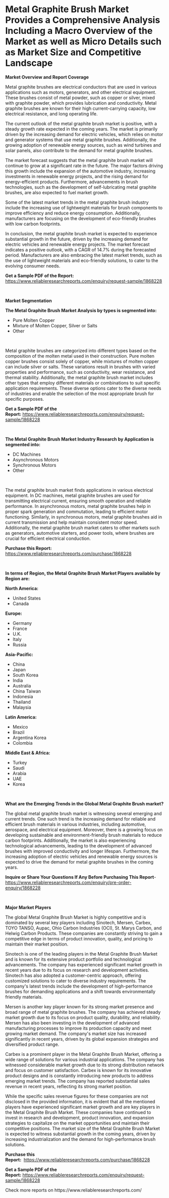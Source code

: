 <p><h1>Metal Graphite Brush Market Provides a Comprehensive Analysis Including a Macro Overview of the Market as well as Micro Details such as Market Size and Competitive Landscape</h1></p><p><strong>Market Overview and Report Coverage</strong></p>
<p><p>Metal graphite brushes are electrical conductors that are used in various applications such as motors, generators, and other electrical equipment. These brushes consist of metal powder, such as copper or silver, mixed with graphite powder, which provides lubrication and conductivity. Metal graphite brushes are known for their high current-carrying capacity, low electrical resistance, and long operating life.</p><p>The current outlook of the metal graphite brush market is positive, with a steady growth rate expected in the coming years. The market is primarily driven by the increasing demand for electric vehicles, which relies on motor and generator systems that use metal graphite brushes. Additionally, the growing adoption of renewable energy sources, such as wind turbines and solar panels, also contribute to the demand for metal graphite brushes.</p><p>The market forecast suggests that the metal graphite brush market will continue to grow at a significant rate in the future. The major factors driving this growth include the expansion of the automotive industry, increasing investments in renewable energy projects, and the rising demand for energy-efficient products. Furthermore, advancements in brush technologies, such as the development of self-lubricating metal graphite brushes, are also expected to fuel market growth.</p><p>Some of the latest market trends in the metal graphite brush industry include the increasing use of lightweight materials for brush components to improve efficiency and reduce energy consumption. Additionally, manufacturers are focusing on the development of eco-friendly brushes with low carbon footprints.</p><p>In conclusion, the metal graphite brush market is expected to experience substantial growth in the future, driven by the increasing demand for electric vehicles and renewable energy projects. The market forecast indicates a positive outlook, with a CAGR of 14.7% during the forecasted period. Manufacturers are also embracing the latest market trends, such as the use of lightweight materials and eco-friendly solutions, to cater to the evolving consumer needs.</p></p>
<p><strong>Get a Sample PDF of the Report:</strong> <a href="https://www.reliableresearchreports.com/enquiry/request-sample/1868228">https://www.reliableresearchreports.com/enquiry/request-sample/1868228</a></p>
<p>&nbsp;</p>
<p><strong>Market Segmentation</strong></p>
<p><strong>The Metal Graphite Brush Market Analysis by types is segmented into:</strong></p>
<p><ul><li>Pure Molten Copper</li><li>Mixture of Molten Copper, Silver or Salts</li><li>Other</li></ul></p>
<p>&nbsp;</p>
<p><p>Metal graphite brushes are categorized into different types based on the composition of the molten metal used in their construction. Pure molten copper brushes consist solely of copper, while mixtures of molten copper can include silver or salts. These variations result in brushes with varied properties and performance, such as conductivity, wear resistance, and thermal stability. Additionally, the metal graphite brush market includes other types that employ different materials or combinations to suit specific application requirements. These diverse options cater to the diverse needs of industries and enable the selection of the most appropriate brush for specific purposes.</p></p>
<p><strong>Get a Sample PDF of the Report:</strong>&nbsp;<a href="https://www.reliableresearchreports.com/enquiry/request-sample/1868228">https://www.reliableresearchreports.com/enquiry/request-sample/1868228</a></p>
<p>&nbsp;</p>
<p><strong>The Metal Graphite Brush Market Industry Research by Application is segmented into:</strong></p>
<p><ul><li>DC Machines</li><li>Asynchronous Motors</li><li>Synchronous Motors</li><li>Other</li></ul></p>
<p>&nbsp;</p>
<p><p>The metal graphite brush market finds applications in various electrical equipment. In DC machines, metal graphite brushes are used for transmitting electrical current, ensuring smooth operation and reliable performance. In asynchronous motors, metal graphite brushes help in proper spark generation and commutation, leading to efficient motor functioning. Similarly, in synchronous motors, metal graphite brushes aid in current transmission and help maintain consistent motor speed. Additionally, the metal graphite brush market caters to other markets such as generators, automotive starters, and power tools, where brushes are crucial for efficient electrical conduction.</p></p>
<p><strong>Purchase this Report:</strong>&nbsp; <a href="https://www.reliableresearchreports.com/purchase/1868228">https://www.reliableresearchreports.com/purchase/1868228</a></p>
<p>&nbsp;</p>
<p><strong>In terms of Region, the Metal Graphite Brush Market Players available by Region are:</strong></p>
<p>
    <p> <strong> North America: </strong>
        <ul>
            <li>United States</li>
            <li>Canada</li>
        </ul>
        </p> 
    <p> <strong> Europe: </strong>
        <ul>
            <li>Germany</li>
            <li>France</li>
            <li>U.K.</li>
            <li>Italy</li>
            <li>Russia</li>
        </ul>
        </p> 
    <p> <strong> Asia-Pacific: </strong>
        <ul>
            <li>China</li>
            <li>Japan</li>
            <li>South Korea</li>
            <li>India</li>
            <li>Australia</li>
            <li>China Taiwan</li>
            <li>Indonesia</li>
            <li>Thailand</li>
            <li>Malaysia</li>
        </ul>
        </p> 
    <p> <strong> Latin America: </strong>
        <ul>
            <li>Mexico</li>
            <li>Brazil</li>
            <li>Argentina Korea</li>
            <li>Colombia</li>
        </ul>
        </p> 
    <p> <strong> Middle East & Africa: </strong>
        <ul>
            <li>Turkey</li>
            <li>Saudi</li>
            <li>Arabia</li>
            <li>UAE</li>
            <li>Korea</li>
        </ul>
    </p>
    </p>
<p>&nbsp;</p>
<p><strong>What are the Emerging Trends in the Global Metal Graphite Brush market?</strong></p>
<p><p>The global metal graphite brush market is witnessing several emerging and current trends. One such trend is the increasing demand for reliable and efficient brush materials in various industries, including automotive, aerospace, and electrical equipment. Moreover, there is a growing focus on developing sustainable and environment-friendly brush materials to reduce carbon footprints. Additionally, the market is also experiencing technological advancements, leading to the development of advanced brushes with improved conductivity and longer lifespan. Furthermore, the increasing adoption of electric vehicles and renewable energy sources is expected to drive the demand for metal graphite brushes in the coming years.</p></p>
<p><strong>Inquire or Share Your Questions If Any Before Purchasing This Report</strong>- <a href="https://www.reliableresearchreports.com/enquiry/pre-order-enquiry/1868228">https://www.reliableresearchreports.com/enquiry/pre-order-enquiry/1868228</a></p>
<p>&nbsp;</p>
<p><strong>Major Market Players</strong></p>
<p><p>The global Metal Graphite Brush Market is highly competitive and is dominated by several key players including Sinotech, Mersen, Carbex, TOYO TANSO, Aupac, Ohio Carbon Industries (OCI), St. Marys Carbon, and Helwig Carbon Products. These companies are constantly striving to gain a competitive edge in terms of product innovation, quality, and pricing to maintain their market position.</p><p>Sinotech is one of the leading players in the Metal Graphite Brush Market and is known for its extensive product portfolio and technological advancements. The company has experienced significant market growth in recent years due to its focus on research and development activities. Sinotech has also adopted a customer-centric approach, offering customized solutions to cater to diverse industry requirements. The company's latest trends include the development of high-performance brushes for demanding applications and a shift towards environmentally friendly materials.</p><p>Mersen is another key player known for its strong market presence and broad range of metal graphite brushes. The company has achieved steady market growth due to its focus on product quality, durability, and reliability. Mersen has also been investing in the development of advanced manufacturing processes to improve its production capacity and meet growing market demand. The company's market size has increased significantly in recent years, driven by its global expansion strategies and diversified product range.</p><p>Carbex is a prominent player in the Metal Graphite Brush Market, offering a wide range of solutions for various industrial applications. The company has witnessed considerable market growth due to its strong distribution network and focus on customer satisfaction. Carbex is known for its innovative product designs and is constantly introducing new products to address emerging market trends. The company has reported substantial sales revenue in recent years, reflecting its strong market position.</p><p>While the specific sales revenue figures for these companies are not disclosed in the provided information, it is evident that all the mentioned players have experienced significant market growth and are key players in the Metal Graphite Brush Market. These companies have continued to invest in research and development, product innovation, and expansion strategies to capitalize on the market opportunities and maintain their competitive positions. The market size of the Metal Graphite Brush Market is expected to witness substantial growth in the coming years, driven by increasing industrialization and the demand for high-performance brush solutions.</p></p>
<p><strong>Purchase this Report:</strong>&nbsp;&nbsp;<a href="https://www.reliableresearchreports.com/purchase/1868228">https://www.reliableresearchreports.com/purchase/1868228</a></p>
<p></p>
<p><strong>Get a Sample PDF of the Report:</strong>&nbsp;<a href="https://www.reliableresearchreports.com/enquiry/request-sample/1868228">https://www.reliableresearchreports.com/enquiry/request-sample/1868228</a></p>
<p>Check more reports on https://www.reliableresearchreports.com/</p>